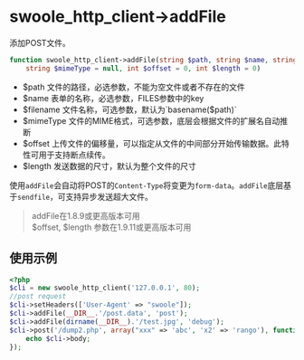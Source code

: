 # swoole_http_client->addFile

添加POST文件。
```php
function swoole_http_client->addFile(string $path, string $name, string $filename = null,
	string $mimeType = null, int $offset = 0, int $length = 0)
```

* $path 文件的路径，必选参数，不能为空文件或者不存在的文件
* $name 表单的名称，必选参数，FILES参数中的key
* $filename 文件名称，可选参数，默认为`basename($path)`
* $mimeType 文件的MIME格式，可选参数，底层会根据文件的扩展名自动推断
* $offset 上传文件的偏移量，可以指定从文件的中间部分开始传输数据。此特性可用于支持断点续传。
* $length 发送数据的尺寸，默认为整个文件的尺寸

使用`addFile`会自动将POST的`Content-Type`将变更为`form-data`。`addFile`底层基于`sendfile`，可支持异步发送超大文件。

> addFile在1.8.9或更高版本可用  
> $offset, $length 参数在1.9.11或更高版本可用

使用示例
----
```php
<?php
$cli = new swoole_http_client('127.0.0.1', 80);
//post request
$cli->setHeaders(['User-Agent' => "swoole"]);
$cli->addFile(__DIR__.'/post.data', 'post');
$cli->addFile(dirname(__DIR__).'/test.jpg', 'debug');
$cli->post('/dump2.php', array("xxx" => 'abc', 'x2' => 'rango'), function ($cli) {
    echo $cli->body;
});
```
